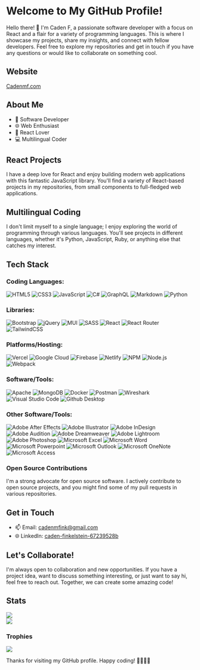 # Welcome to My GitHub Profile!

Hello there! 👋 I'm Caden F, a passionate software developer with a focus on React and a flair for a variety of programming languages. This is where I showcase my projects, share my insights, and connect with fellow developers. Feel free to explore my repositories and get in touch if you have any questions or would like to collaborate on something cool.

## Website
[Cadenmf.com](https://cadenmf.com)

## About Me

- 💼 Software Developer
- 🌐 Web Enthusiast
- 🚀 React Lover
- 💻 Multilingual Coder

## React Projects

I have a deep love for React and enjoy building modern web applications with this fantastic JavaScript library. You'll find a variety of React-based projects in my repositories, from small components to full-fledged web applications.

## Multilingual Coding

I don't limit myself to a single language; I enjoy exploring the world of programming through various languages. You'll see projects in different languages, whether it's Python, JavaScript, Ruby, or anything else that catches my interest.

## Tech Stack

### Coding Languages:
   ![HTML5](https://img.shields.io/badge/HTML5-%23E34F26.svg?style=flat&logo=html5&logoColor=white)
   ![CSS3](https://img.shields.io/badge/CSS3-%231572B6.svg?style=flat&logo=css3&logoColor=white)
   ![JavaScript](https://img.shields.io/badge/Javascript-%23323330.svg?style=flat&logo=javascript&logoColor=%23F7DF1E)
   ![C#](https://img.shields.io/badge/C%23-%23239120.svg?style=flat&logo=c-sharp&logoColor=white)
   ![GraphQL](https://img.shields.io/badge/-GraphQL-E10098?style=flat&logo=graphql&logoColor=white)
   ![Markdown](https://img.shields.io/badge/Markdown-%23000000.svg?style=flat&logo=markdown&logoColor=white)
   ![Python](https://img.shields.io/badge/Python-3670A0?style=flat&logo=python&logoColor=ffdd54)

### Libraries:
   ![Bootstrap](https://img.shields.io/badge/Bootstrap-%23563D7C.svg?style=flat&logo=bootstrap&logoColor=white)
   ![jQuery](https://img.shields.io/badge/jQuery-%230769AD.svg?style=flat&logo=jquery&logoColor=white)
   ![MUI](https://img.shields.io/badge/MUI-%230081CB.svg?style=flat&logo=material-ui&logoColor=white)
   ![SASS](https://img.shields.io/badge/SASS-hotpink.svg?style=flat&logo=SASS&logoColor=white)
   ![React](https://img.shields.io/badge/React-%2320232a.svg?style=flat&logo=react&logoColor=%2361DAFB)
   ![React Router](https://img.shields.io/badge/React_Router-CA4245?style=flat&logo=react-router&logoColor=white)
   ![TailwindCSS](https://img.shields.io/badge/Tailwindcss-%2338B2AC.svg?style=flat&logo=tailwind-css&logoColor=white)

### Platforms/Hosting:
   ![Vercel](https://img.shields.io/badge/Vercel-%23000000.svg?style=flat&logo=vercel&logoColor=white)
   ![Google Cloud](https://img.shields.io/badge/Google%20Cloud-%234285F4.svg?style=flat&logo=google-cloud&logoColor=white)
   ![Firebase](https://img.shields.io/badge/Firebase-%23039BE5.svg?style=flat&logo=firebase)
   ![Netlify](https://img.shields.io/badge/Netlify-%23000000.svg?style=flat&logo=netlify&logoColor=#00C7B7)
   ![NPM](https://img.shields.io/badge/NPM-%23000000.svg?style=flat&logo=npm&logoColor=white)
   ![Node.js](https://img.shields.io/badge/Node.js-6DA55F?style=flat&logo=node.js&logoColor=white)
   ![Webpack](https://img.shields.io/badge/Webpack-%238DD6F9.svg?style=flat&logo=webpack&logoColor=black)

### Software/Tools:
   ![Apache](https://img.shields.io/badge/Apache-%23D42029.svg?style=flat&logo=apache&logoColor=white)
   ![MongoDB](https://img.shields.io/badge/MongoDB-%234ea94b.svg?style=flat&logo=mongodb&logoColor=white)
   ![Docker](https://img.shields.io/badge/Docker-%230db7ed.svg?style=flat&logo=docker&logoColor=white)
   ![Postman](https://img.shields.io/badge/Postman-FF6C37?style=flat&logo=postman&logoColor=white)
   ![Wireshark](https://img.shields.io/badge/Wireshark-338DFF?style=flat&logo=wireshark&logoColor=white)
   ![Visual Studio Code](https://img.shields.io/badge/Visual%20Studio%20Code-4B5DF5?style=flat&logo=visualstudiocode&logoColor=white)
   ![Github Desktop](https://img.shields.io/badge/Github%20Desktop-967bb6?style=flat&logo=github&logoColor=white)

### Other Software/Tools:
   ![Adobe After Effects](https://img.shields.io/badge/Adobe%20After%20Effects-9999FF.svg?style=flat&logo=Adobe%20After%20Effects&logoColor=white)
   ![Adobe Illustrator](https://img.shields.io/badge/Adobe%20Illustrator-%23FF9A00.svg?style=flat&logo=adobeillustrator&logoColor=white)
   ![Adobe InDesign](https://img.shields.io/badge/Adobe%20InDesign-49021F?style=flat&logo=adobeindesign&logoColor=white)
   ![Adobe Audition](https://img.shields.io/badge/Adobe%20Audition-9999FF.svg?style=flat&logo=Adobe%20Audition&logoColor=white)
   ![Adobe Dreamweaver](https://img.shields.io/badge/Adobe%20Dreamweaver-FF61F6.svg?style=flat&logo=Adobe%20Dreamweaver&logoColor=white)
   ![Adobe Lightroom](https://img.shields.io/badge/Adobe%20Lightroom-31A8FF.svg?style=flat&logo=Adobe%20Lightroom&logoColor=white)
   ![Adobe Photoshop](https://img.shields.io/badge/Adobe%20Photoshop-%2331A8FF.svg?style=flat&logo=adobephotoshop&logoColor=white)
   ![Microsoft Excel](https://img.shields.io/badge/Microsoft%20Excel-107a40?style=flat&logo=microsoftexcel&logoColor=white)
   ![Microsoft Word](https://img.shields.io/badge/Microsoft%20Word-185abd?style=flat&logo=microsoftword&logoColor=white)
   ![Microsoft Powerpoint](https://img.shields.io/badge/Microsoft%20Powerpoint-c43f1d?style=flat&logo=microsoftpowerpoint&logoColor=white)
   ![Microsoft Outlook](https://img.shields.io/badge/Microsoft%20Outlook-1480d8?style=flat&logo=microsoftoutlook&logoColor=white)
   ![Microsoft OneNote](https://img.shields.io/badge/Microsoft%20OneNote-68149d?style=flat&logo=microsoftonenote&logoColor=white)
   ![Microsoft Access](https://img.shields.io/badge/Microsoft%20Access-b32436?style=flat&logo=microsoftaccess&logoColor=white)


### Open Source Contributions

I'm a strong advocate for open source software. I actively contribute to open source projects, and you might find some of my pull requests in various repositories.

## Get in Touch

- 📫 Email: [cadenmfink@gmail.com](mailto:cadenmfink@gmail.com)
- 🌐 LinkedIn: [caden-finkelstein-67239528b](https://www.linkedin.com/in/caden-finkelstein-67239528b/)

## Let's Collaborate!

I'm always open to collaboration and new opportunities. If you have a project idea, want to discuss something interesting, or just want to say hi, feel free to reach out. Together, we can create some amazing code!

## Stats
![](https://github-readme-streak-stats.herokuapp.com/?user=MysticalMike60t&theme=ayu-mirage&hide_border=false)<br/>
![](https://github-readme-stats.vercel.app/api/top-langs/?username=MysticalMike60t&theme=ayu-mirage&hide_border=false&include_all_commits=false&count_private=false&layout=compact)

### Trophies
![](https://github-trophies.vercel.app/?username=MysticalMike60t&theme=tokyonight&no-frame=true&no-bg=true&margin-w=4)

Thanks for visiting my GitHub profile. Happy coding! 🚀👨‍💻🔥

